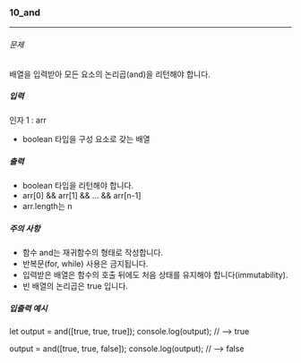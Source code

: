 ### 10_and

***

###### 문제 

배열을 입력받아 모든 요소의 논리곱(and)을 리턴해야 합니다.

##### 입력

인자 1 : arr
- boolean 타입을 구성 요소로 갖는 배열

##### 출력

- boolean 타입을 리턴해야 합니다.
- arr[0] && arr[1] && ... && arr[n-1]
- arr.length는 n

##### 주의 사항

- 함수 and는 재귀함수의 형태로 작성합니다.
- 반복문(for, while) 사용은 금지됩니다.
- 입력받은 배열은 함수의 호출 뒤에도 처음 상태를 유지해야 합니다(immutability).
- 빈 배열의 논리곱은 true 입니다.

##### 입출력 예시

let output = and([true, true, true]);
console.log(output); // --> true

output = and([true, true, false]);
console.log(output); // --> false
